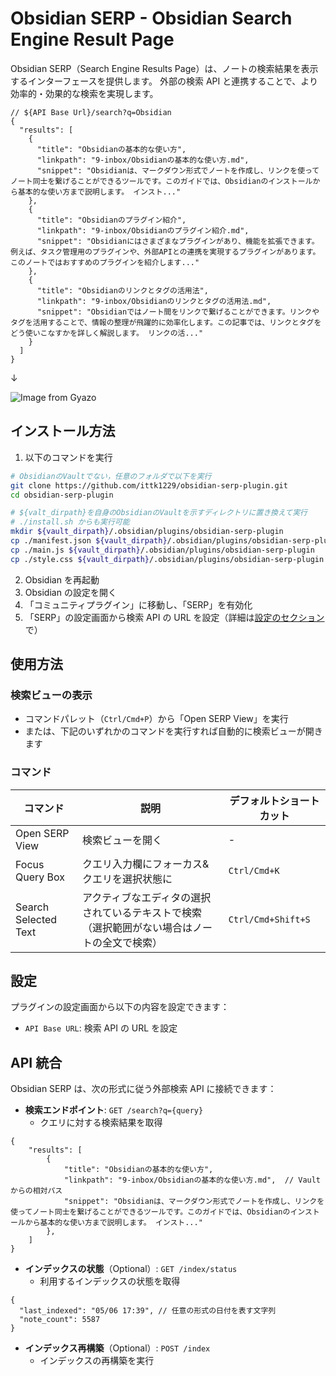 # Obsidian SERP - Obsidian Search Engine Result Page

Obsidian SERP（Search Engine Results Page）は、ノートの検索結果を表示するインターフェースを提供します。
外部の検索 API と連携することで、より効率的・効果的な検索を実現します。

```jsonc
// ${API Base Url}/search?q=Obsidian
{
  "results": [
    {
      "title": "Obsidianの基本的な使い方",
      "linkpath": "9-inbox/Obsidianの基本的な使い方.md",
      "snippet": "Obsidianは、マークダウン形式でノートを作成し、リンクを使ってノート同士を繋げることができるツールです。このガイドでは、Obsidianのインストールから基本的な使い方まで説明します。 インスト..."
    },
    {
      "title": "Obsidianのプラグイン紹介",
      "linkpath": "9-inbox/Obsidianのプラグイン紹介.md",
      "snippet": "Obsidianにはさまざまなプラグインがあり、機能を拡張できます。例えば、タスク管理用のプラグインや、外部APIとの連携を実現するプラグインがあります。このノートではおすすめのプラグインを紹介します..."
    },
    {
      "title": "Obsidianのリンクとタグの活用法",
      "linkpath": "9-inbox/Obsidianのリンクとタグの活用法.md",
      "snippet": "Obsidianではノート間をリンクで繋げることができます。リンクやタグを活用することで、情報の整理が飛躍的に効率化します。この記事では、リンクとタグをどう使いこなすかを詳しく解説します。 リンクの活..."
    }
  ]
}
```

↓

![Image from Gyazo](https://i.gyazo.com/9deab48b03104d0fb17ab34bd85fb0db.png)

## インストール方法

1. 以下のコマンドを実行

```sh
# ObsidianのVaultでない，任意のフォルダで以下を実行
git clone https://github.com/ittk1229/obsidian-serp-plugin.git
cd obsidian-serp-plugin

# ${valt_dirpath}を自身のObsidianのVaultを示すディレクトリに置き換えて実行
# ./install.sh からも実行可能
mkdir ${vault_dirpath}/.obsidian/plugins/obsidian-serp-plugin
cp ./manifest.json ${vault_dirpath}/.obsidian/plugins/obsidian-serp-plugin
cp ./main.js ${vault_dirpath}/.obsidian/plugins/obsidian-serp-plugin
cp ./style.css ${vault_dirpath}/.obsidian/plugins/obsidian-serp-plugin
```

2. Obsidian を再起動
3. Obsidian の設定を開く
4. 「コミュニティプラグイン」に移動し、「SERP」を有効化
5. 「SERP」の設定画面から検索 API の URL を設定（詳細は[設定のセクション](#設定)で）

## 使用方法

### 検索ビューの表示

- コマンドパレット（`Ctrl/Cmd+P`）から「Open SERP View」を実行
- または、下記のいずれかのコマンドを実行すれば自動的に検索ビューが開きます

### コマンド

| コマンド             | 説明                                                                                         | デフォルトショートカット |
| -------------------- | -------------------------------------------------------------------------------------------- | ------------------------ |
| Open SERP View       | 検索ビューを開く                                                                             | -                        |
| Focus Query Box      | クエリ入力欄にフォーカス&クエリを選択状態に                                                  | `Ctrl/Cmd+K`             |
| Search Selected Text | アクティブなエディタの選択されているテキストで検索（選択範囲がない場合はノートの全文で検索） | `Ctrl/Cmd+Shift+S`       |

## 設定

プラグインの設定画面から以下の内容を設定できます：

- `API Base URL`: 検索 API の URL を設定

## API 統合

Obsidian SERP は、次の形式に従う外部検索 API に接続できます：

- **検索エンドポイント**: `GET /search?q={query}`
  - クエリに対する検索結果を取得

```jsonc
{
	"results": [
		{
			"title": "Obsidianの基本的な使い方",
			"linkpath": "9-inbox/Obsidianの基本的な使い方.md",  // Vaultからの相対パス
			"snippet": "Obsidianは、マークダウン形式でノートを作成し、リンクを使ってノート同士を繋げることができるツールです。このガイドでは、Obsidianのインストールから基本的な使い方まで説明します。 インスト..."
		},
	]
}
```

- **インデックスの状態**（Optional）: `GET /index/status`
  - 利用するインデックスの状態を取得

```jsonc
{
  "last_indexed": "05/06 17:39", // 任意の形式の日付を表す文字列
  "note_count": 5587
}
```

- **インデックス再構築**（Optional）: `POST /index`
  - インデックスの再構築を実行
